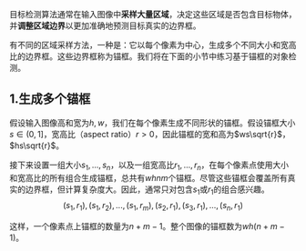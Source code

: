 目标检测算法通常在输入图像中**采样大量区域**，决定这些区域是否包含目标物体，并**调整区域边界**以更加准确地预测目标真实的边界框。

有不同的区域采样方法，一种是：它以每个像素为中心，生成多个不同大小和宽高比的边界框。这些边界框称为锚框。我们将在下面的小节中练习基于锚框的对象检测。

## 1.生成多个锚框

假设输入图像高和宽为$h,w$，我们在每个像素生成不同形状的锚框。假设锚框大小$s\in(0,1]$，宽高比（aspect ratio）$r>0$，因此锚框的宽和高为$ws\sqrt{r}$，$hs\sqrt{r}$。

接下来设置一组大小$s_1,...,s_n$，以及一组宽高比$r_1,...,r_n$，在每个像素点使用大小和宽高比的所有组合生成锚框，总共有$whnm$个锚框。尽管这些锚框会覆盖所有真实的边界框，但计算复杂度大。因此，通常只对包含$s_1$或$r_1$的组合感兴趣。
$$
(s_1,r_1),(s_1,r_2),...,(s_1,r_m),(s_2,r_1),(s_3,r_1),...,(s_n,r_1)
$$


这样，一个像素点上锚框的数量为$n+m-1$。整个图像的锚框数为$wh(n+m-1)$。

